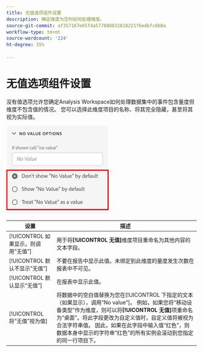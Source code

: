 ```yaml
---
title: 无值选项组件设置
description: 确定维度为空时如何处理维度。
source-git-commit: af357167e65f4a577880832818221f6edbfc8b0a
workflow-type: tm+mt
source-wordcount: '224'
ht-degree: 35%

---
```



# 无值选项组件设置

没有值选项允许您确定Analysis Workspace如何处理数据集中的事件包含量度但维度不包含值的情况。 您可以选择此维度项目的名称、将其完全隐藏，甚至将其视为实际值。

![没有值选项](../assets/no-value-options.png)

| 设置 | 描述 |
| --- | --- |
| [!UICONTROL 如果显示，则调用“无值”] | 用于将&#x200B;**[!UICONTROL 无值]**&#x200B;维度项目重命名为其他内容的文本字段。 |
| [!UICONTROL 默认不显示“无值”] | 不要在报告中显示此值。未绑定到此维度的量度发生次数在报表中不可见。 |
| [!UICONTROL 默认显示“无值”] | 在报表中显示此值。 |
| [!UICONTROL 将“无值”视为值] | 将数据中的空白值替换为您在[!UICONTROL 下指定的文本（如果显示），调用“No value”]。 例如，如果您将“移动设备类型”作为维度，则可以将&#x200B;**[!UICONTROL 无值]**&#x200B;项重命名为“桌面”。将此字段更改为自定义值时，自定义值将被视为合法字符串值。 因此，如果在此字段中输入值“红色”，则数据本身中显示的字符串“红色”的所有实例会滚动到您指定的同一行项目下。 |
